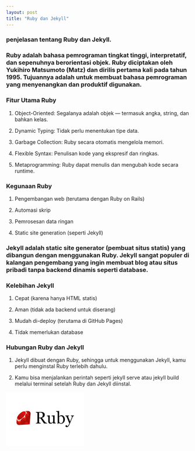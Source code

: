 ```yaml
---
layout: post
title: "Ruby dan Jekyll"
---
```


### penjelasan tentang Ruby dan Jekyll.

### Ruby adalah bahasa pemrograman tingkat tinggi, interpretatif, dan sepenuhnya berorientasi objek. Ruby diciptakan oleh Yukihiro Matsumoto (Matz) dan dirilis pertama kali pada tahun 1995. Tujuannya adalah untuk membuat bahasa pemrograman yang menyenangkan dan produktif digunakan.

### Fitur Utama Ruby

1. Object-Oriented: Segalanya adalah objek — termasuk angka, string, dan bahkan kelas.

2. Dynamic Typing: Tidak perlu menentukan tipe data.

3. Garbage Collection: Ruby secara otomatis mengelola memori.

4. Flexible Syntax: Penulisan kode yang ekspresif dan ringkas.

5. Metaprogramming: Ruby dapat menulis dan mengubah kode secara runtime.

### Kegunaan Ruby

1. Pengembangan web (terutama dengan Ruby on Rails)

2. Automasi skrip

3. Pemrosesan data ringan

4. Static site generation (seperti Jekyll)


### Jekyll adalah static site generator (pembuat situs statis) yang dibangun dengan menggunakan Ruby. Jekyll sangat populer di kalangan pengembang yang ingin membuat blog atau situs pribadi tanpa backend dinamis seperti database.

### Kelebihan Jekyll

1. Cepat (karena hanya HTML statis)

2. Aman (tidak ada backend untuk diserang)

3. Mudah di-deploy (terutama di GitHub Pages)

4. Tidak memerlukan database

### Hubungan Ruby dan Jekyll

1. Jekyll dibuat dengan Ruby, sehingga untuk menggunakan Jekyll, kamu perlu menginstal Ruby terlebih dahulu.

2. Kamu bisa menjalankan perintah seperti jekyll serve atau jekyll build melalui terminal setelah Ruby dan Jekyll diinstal.



![Ruby dan Jekyll](/assets/images/Ruby.jpg)